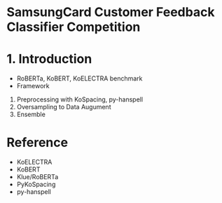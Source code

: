 # SamsungCard Customer Feedback Classifier Competition

# 1. Introduction
* RoBERTa, KoBERT, KoELECTRA benchmark
* Framework
1. Preprocessing with KoSpacing, py-hanspell
2. Oversampling to Data Augument
3. Ensemble

# Reference
* KoELECTRA
* KoBERT
* Klue/RoBERTa
* PyKoSpacing
* py-hanspell
